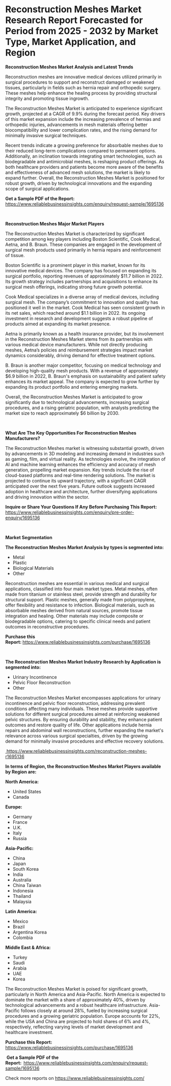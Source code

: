 <p><h1>Reconstruction Meshes Market Research Report Forecasted for Period from 2025 -  2032 by Market Type, Market Application, and Region</h1></p><p><strong>Reconstruction Meshes Market Analysis and Latest Trends</strong></p>
<p><p>Reconstruction meshes are innovative medical devices utilized primarily in surgical procedures to support and reconstruct damaged or weakened tissues, particularly in fields such as hernia repair and orthopedic surgery. These meshes help enhance the healing process by providing structural integrity and promoting tissue ingrowth.</p><p>The Reconstruction Meshes Market is anticipated to experience significant growth, projected at a CAGR of 9.9% during the forecast period. Key drivers of this market expansion include the increasing prevalence of hernias and orthopedic injuries, advancements in mesh materials offering better biocompatibility and lower complication rates, and the rising demand for minimally invasive surgical techniques. </p><p>Recent trends indicate a growing preference for absorbable meshes due to their reduced long-term complications compared to permanent options. Additionally, an inclination towards integrating smart technologies, such as biodegradable and antimicrobial meshes, is reshaping product offerings. As both healthcare providers and patients become more aware of the benefits and effectiveness of advanced mesh solutions, the market is likely to expand further. Overall, the Reconstruction Meshes Market is positioned for robust growth, driven by technological innovations and the expanding scope of surgical applications.</p></p>
<p><strong>Get a Sample PDF of the Report:&nbsp;</strong> <a href="https://www.reliablebusinessinsights.com/enquiry/request-sample/1695136?utm_campaign=2253&utm_medium=2&utm_source=Github&utm_content=ia&utm_term=25032025&utm_id=reconstruction-meshes">https://www.reliablebusinessinsights.com/enquiry/request-sample/1695136</a></p>
<p>&nbsp;</p>
<p><strong>Reconstruction Meshes Major Market Players</strong></p>
<p><p>The Reconstruction Meshes Market is characterized by significant competition among key players including Boston Scientific, Cook Medical, Aetna, and B. Braun. These companies are engaged in the development of surgical mesh products used primarily in hernia repairs and reinforcement of tissue.</p><p>Boston Scientific is a prominent player in this market, known for its innovative medical devices. The company has focused on expanding its surgical portfolio, reporting revenues of approximately $11.7 billion in 2022. Its growth strategy includes partnerships and acquisitions to enhance its surgical mesh offerings, indicating strong future growth potential.</p><p>Cook Medical specializes in a diverse array of medical devices, including surgical mesh. The company’s commitment to innovation and quality has positioned it well in the market. Cook Medical has seen consistent growth in its net sales, which reached around $1.1 billion in 2022. Its ongoing investment in research and development suggests a robust pipeline of products aimed at expanding its market presence.</p><p>Aetna is primarily known as a health insurance provider, but its involvement in the Reconstruction Meshes Market stems from its partnerships with various medical device manufacturers. While not directly producing meshes, Aetna’s policies and reimbursement strategies impact market dynamics considerably, driving demand for effective treatment options.</p><p>B. Braun is another major competitor, focusing on medical technology and developing high-quality mesh products. With a revenue of approximately $6.9 billion in 2022, B. Braun's emphasis on sustainability and patient safety enhances its market appeal. The company is expected to grow further by expanding its product portfolio and entering emerging markets.</p><p>Overall, the Reconstruction Meshes Market is anticipated to grow significantly due to technological advancements, increasing surgical procedures, and a rising geriatric population, with analysts predicting the market size to reach approximately $6 billion by 2030.</p></p>
<p>&nbsp;</p>
<p><strong>What Are The Key Opportunities For Reconstruction Meshes Manufacturers?</strong></p>
<p><p>The Reconstruction Meshes market is witnessing substantial growth, driven by advancements in 3D modeling and increasing demand in industries such as gaming, film, and virtual reality. As technologies evolve, the integration of AI and machine learning enhances the efficiency and accuracy of mesh generation, propelling market expansion. Key trends include the rise of cloud-based platforms and real-time rendering solutions. The market is projected to continue its upward trajectory, with a significant CAGR anticipated over the next five years. Future outlook suggests increased adoption in healthcare and architecture, further diversifying applications and driving innovation within the sector.</p></p>
<p><strong>Inquire or Share Your Questions If Any Before Purchasing This Report:</strong> <a href="https://www.reliablebusinessinsights.com/enquiry/pre-order-enquiry/1695136?utm_campaign=2253&utm_medium=2&utm_source=Github&utm_content=ia&utm_term=25032025&utm_id=reconstruction-meshes">https://www.reliablebusinessinsights.com/enquiry/pre-order-enquiry/1695136</a></p>
<p>&nbsp;</p>
<p><strong>Market Segmentation</strong></p>
<p><strong>The Reconstruction Meshes Market Analysis by types is segmented into:</strong></p>
<p><ul><li>Metal</li><li>Plastic</li><li>Biological Materials</li><li>Other</li></ul></p>
<p><p>Reconstruction meshes are essential in various medical and surgical applications, classified into four main market types. Metal meshes, often made from titanium or stainless steel, provide strength and durability for structural support. Plastic meshes, generally made from polypropylene, offer flexibility and resistance to infection. Biological materials, such as absorbable meshes derived from natural sources, promote tissue integration and healing. Other materials may include composite or biodegradable options, catering to specific clinical needs and patient outcomes in reconstructive procedures.</p></p>
<p><strong>Purchase this Report:&nbsp;</strong><a href="https://www.reliablebusinessinsights.com/purchase/1695136?utm_campaign=2253&utm_medium=2&utm_source=Github&utm_content=ia&utm_term=25032025&utm_id=reconstruction-meshes">https://www.reliablebusinessinsights.com/purchase/1695136</a></p>
<p>&nbsp;</p>
<p><strong>The Reconstruction Meshes Market Industry Research by Application is segmented into:</strong></p>
<p><ul><li>Urinary Incontinence</li><li>Pelvic Floor Reconstruction</li><li>Other</li></ul></p>
<p><p>The Reconstruction Meshes Market encompasses applications for urinary incontinence and pelvic floor reconstruction, addressing prevalent conditions affecting many individuals. These meshes provide supportive solutions for different surgical procedures aimed at reinforcing weakened pelvic structures. By ensuring durability and stability, they enhance patient outcomes and restore quality of life. Other applications include hernia repairs and abdominal wall reconstructions, further expanding the market's relevance across various surgical specialties, driven by the growing demand for minimally invasive procedures and effective recovery solutions.</p></p>
<p><a href="https://www.reliablebusinessinsights.com/reconstruction-meshes-r1695136?utm_campaign=2253&utm_medium=2&utm_source=Github&utm_content=ia&utm_term=25032025&utm_id=reconstruction-meshes">&nbsp;https://www.reliablebusinessinsights.com/reconstruction-meshes-r1695136</a></p>
<p><strong>In terms of Region, the Reconstruction Meshes Market Players available by Region are:</strong></p>
<p>
    <p> <strong> North America: </strong>
        <ul>
            <li>United States</li>
            <li>Canada</li>
        </ul>
        </p> 
    <p> <strong> Europe: </strong>
        <ul>
            <li>Germany</li>
            <li>France</li>
            <li>U.K.</li>
            <li>Italy</li>
            <li>Russia</li>
        </ul>
        </p> 
    <p> <strong> Asia-Pacific: </strong>
        <ul>
            <li>China</li>
            <li>Japan</li>
            <li>South Korea</li>
            <li>India</li>
            <li>Australia</li>
            <li>China Taiwan</li>
            <li>Indonesia</li>
            <li>Thailand</li>
            <li>Malaysia</li>
        </ul>
        </p> 
    <p> <strong> Latin America: </strong>
        <ul>
            <li>Mexico</li>
            <li>Brazil</li>
            <li>Argentina Korea</li>
            <li>Colombia</li>
        </ul>
        </p> 
    <p> <strong> Middle East & Africa: </strong>
        <ul>
            <li>Turkey</li>
            <li>Saudi</li>
            <li>Arabia</li>
            <li>UAE</li>
            <li>Korea</li>
        </ul>
    </p>
    </p>
<p><p>The Reconstruction Meshes Market is poised for significant growth, particularly in North America and Asia-Pacific. North America is expected to dominate the market with a share of approximately 40%, driven by technological advancements and a robust healthcare infrastructure. Asia-Pacific follows closely at around 28%, fueled by increasing surgical procedures and a growing geriatric population. Europe accounts for 22%, while the USA and China are projected to hold shares of 6% and 4%, respectively, reflecting varying levels of market development and healthcare investment.</p></p>
<p><strong>Purchase this Report: </strong><a href="https://www.reliablebusinessinsights.com/purchase/1695136?utm_campaign=2253&utm_medium=2&utm_source=Github&utm_content=ia&utm_term=25032025&utm_id=reconstruction-meshes">https://www.reliablebusinessinsights.com/purchase/1695136</a></p>
<p>&nbsp;<strong>Get a Sample PDF of the Report:&nbsp;&nbsp;</strong><a href="https://www.reliablebusinessinsights.com/enquiry/request-sample/1695136?utm_campaign=2253&utm_medium=2&utm_source=Github&utm_content=ia&utm_term=25032025&utm_id=reconstruction-meshes">https://www.reliablebusinessinsights.com/enquiry/request-sample/1695136</a></p>
<p><strong></strong></p>
<p>Check more reports on <a href="https://www.reliablebusinessinsights.com/?utm_campaign=2253&utm_medium=2&utm_source=Github&utm_content=ia&utm_term=25032025&utm_id=reconstruction-meshes">https://www.reliablebusinessinsights.com/</a></p>